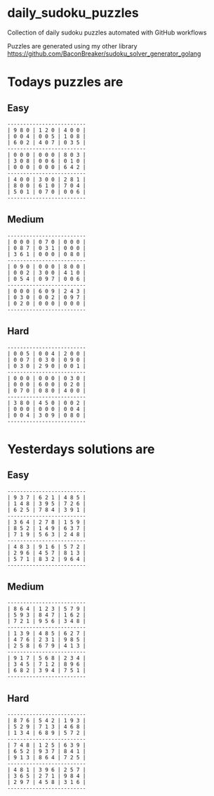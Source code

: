 
# daily_sudoku_puzzles 

Collection of daily sudoku puzzles automated with GitHub workflows 

Puzzles are generated using my other library https://github.com/BaconBreaker/sudoku_solver_generator_golang 
 

# Todays puzzles are 

## Easy 

```
-------------------------
| 9 8 0 | 1 2 0 | 4 0 0 | 
| 0 0 4 | 0 0 5 | 1 0 8 | 
| 6 0 2 | 4 0 7 | 0 3 5 | 
-------------------------
| 0 0 0 | 0 0 0 | 8 0 3 | 
| 3 0 8 | 0 0 6 | 0 1 0 | 
| 0 0 0 | 0 0 0 | 6 4 2 | 
-------------------------
| 4 0 0 | 3 0 0 | 2 8 1 | 
| 8 0 0 | 6 1 0 | 7 0 4 | 
| 5 0 1 | 0 7 0 | 0 0 6 | 
-------------------------
```
## Medium 

```
-------------------------
| 0 0 0 | 0 7 0 | 0 0 0 | 
| 0 8 7 | 0 3 1 | 0 0 0 | 
| 3 6 1 | 0 0 0 | 0 8 0 | 
-------------------------
| 0 9 0 | 0 0 0 | 8 0 0 | 
| 0 0 2 | 3 0 0 | 4 1 0 | 
| 0 5 4 | 0 9 7 | 0 0 6 | 
-------------------------
| 0 0 0 | 6 0 9 | 2 4 3 | 
| 0 3 0 | 0 0 2 | 0 9 7 | 
| 0 2 0 | 0 0 0 | 0 0 0 | 
-------------------------
```
## Hard 

```
-------------------------
| 0 0 5 | 0 0 4 | 2 0 0 | 
| 0 0 7 | 0 3 0 | 0 9 0 | 
| 0 3 0 | 2 9 0 | 0 0 1 | 
-------------------------
| 0 0 0 | 0 0 0 | 0 3 0 | 
| 0 0 0 | 6 0 0 | 0 2 0 | 
| 0 7 0 | 0 8 0 | 4 0 0 | 
-------------------------
| 3 8 0 | 4 5 0 | 0 0 2 | 
| 0 0 0 | 0 0 0 | 0 0 4 | 
| 0 0 4 | 3 0 9 | 0 8 0 | 
-------------------------
```
# Yesterdays solutions are 

## Easy 

```
-------------------------
| 9 3 7 | 6 2 1 | 4 8 5 | 
| 1 4 8 | 3 9 5 | 7 2 6 | 
| 6 2 5 | 7 8 4 | 3 9 1 | 
-------------------------
| 3 6 4 | 2 7 8 | 1 5 9 | 
| 8 5 2 | 1 4 9 | 6 3 7 | 
| 7 1 9 | 5 6 3 | 2 4 8 | 
-------------------------
| 4 8 3 | 9 1 6 | 5 7 2 | 
| 2 9 6 | 4 5 7 | 8 1 3 | 
| 5 7 1 | 8 3 2 | 9 6 4 | 
-------------------------
```
## Medium 

```
-------------------------
| 8 6 4 | 1 2 3 | 5 7 9 | 
| 5 9 3 | 8 4 7 | 1 6 2 | 
| 7 2 1 | 9 5 6 | 3 4 8 | 
-------------------------
| 1 3 9 | 4 8 5 | 6 2 7 | 
| 4 7 6 | 2 3 1 | 9 8 5 | 
| 2 5 8 | 6 7 9 | 4 1 3 | 
-------------------------
| 9 1 7 | 5 6 8 | 2 3 4 | 
| 3 4 5 | 7 1 2 | 8 9 6 | 
| 6 8 2 | 3 9 4 | 7 5 1 | 
-------------------------
```
## Hard 

```
-------------------------
| 8 7 6 | 5 4 2 | 1 9 3 | 
| 5 2 9 | 7 1 3 | 4 6 8 | 
| 1 3 4 | 6 8 9 | 5 7 2 | 
-------------------------
| 7 4 8 | 1 2 5 | 6 3 9 | 
| 6 5 2 | 9 3 7 | 8 4 1 | 
| 9 1 3 | 8 6 4 | 7 2 5 | 
-------------------------
| 4 8 1 | 3 9 6 | 2 5 7 | 
| 3 6 5 | 2 7 1 | 9 8 4 | 
| 2 9 7 | 4 5 8 | 3 1 6 | 
-------------------------
```
